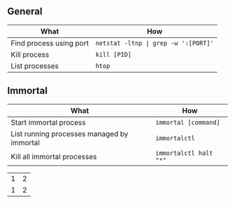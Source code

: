 ## General
|What                |How                          |
|----------------|-------------------------------|
|Find process using port| `netstat -ltnp \| grep -w ':[PORT]'`            |
|Kill process          | `kill [PID]`            |
|List processes          | `htop` |

## Immortal
|What                |How                          |
|----------------|-------------------------------|
|Start immortal process| `immortal [command]`            |
|List running processes managed by immortal          | `immortalctl`            |
|Kill all immortal processes          | `immortalctl halt "*"` |


<table>
  <tr>
    <td>
      1
    </td>
        <td>
      2
    </td>
    
  </tr>
   <tr>
    <td>
      1
    </td>
        <td>
      2
    </td>
    
  </tr>
</table>
